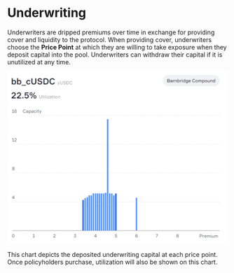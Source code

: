 # Underwriting

Underwriters are dripped premiums over time in exchange for providing cover and liquidity to the protocol. When providing cover, underwriters choose the **Price Point** at which they are willing to take exposure when they deposit capital into the pool. Underwriters can withdraw their capital if it is unutilized at any time. 

![](../.gitbook/assets/image%20%2811%29.png)

This chart depicts the deposited underwriting capital at each price point. Once policyholders purchase, utilization will also be shown on this chart.  

